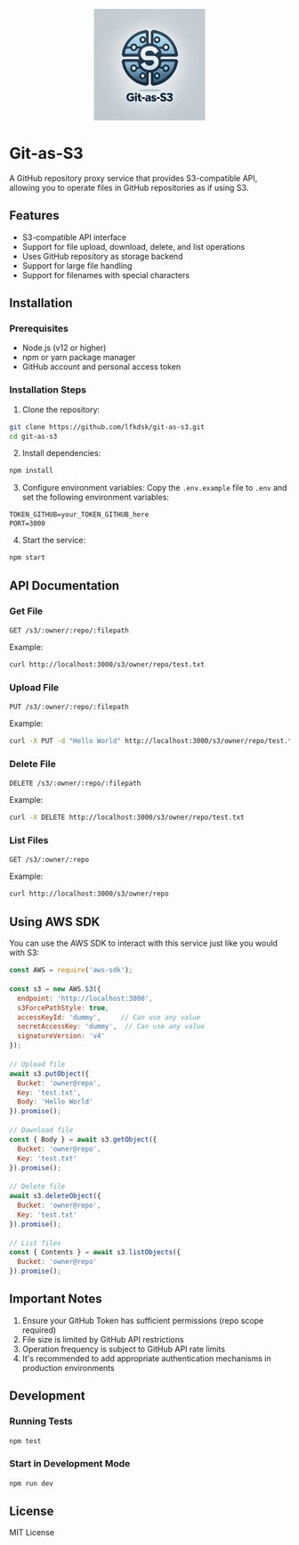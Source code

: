 
<p align="center">
  <img src="logo.webp" width=200px height=200px alt="描述" />
</p>

# Git-as-S3

A GitHub repository proxy service that provides S3-compatible API, allowing you to operate files in GitHub repositories as if using S3.

## Features

- S3-compatible API interface
- Support for file upload, download, delete, and list operations
- Uses GitHub repository as storage backend
- Support for large file handling
- Support for filenames with special characters

## Installation

### Prerequisites

- Node.js (v12 or higher)
- npm or yarn package manager
- GitHub account and personal access token

### Installation Steps

1. Clone the repository:
```bash
git clone https://github.com/lfkdsk/git-as-s3.git
cd git-as-s3
```

2. Install dependencies:
```bash
npm install
```

3. Configure environment variables:
Copy the `.env.example` file to `.env` and set the following environment variables:
```
TOKEN_GITHUB=your_TOKEN_GITHUB_here
PORT=3000
```

4. Start the service:
```bash
npm start
```

## API Documentation

### Get File

```http
GET /s3/:owner/:repo/:filepath
```

Example:
```bash
curl http://localhost:3000/s3/owner/repo/test.txt
```

### Upload File

```http
PUT /s3/:owner/:repo/:filepath
```

Example:
```bash
curl -X PUT -d "Hello World" http://localhost:3000/s3/owner/repo/test.txt
```

### Delete File

```http
DELETE /s3/:owner/:repo/:filepath
```

Example:
```bash
curl -X DELETE http://localhost:3000/s3/owner/repo/test.txt
```

### List Files

```http
GET /s3/:owner/:repo
```

Example:
```bash
curl http://localhost:3000/s3/owner/repo
```

## Using AWS SDK

You can use the AWS SDK to interact with this service just like you would with S3:

```javascript
const AWS = require('aws-sdk');

const s3 = new AWS.S3({
  endpoint: 'http://localhost:3000',
  s3ForcePathStyle: true,
  accessKeyId: 'dummy',     // Can use any value
  secretAccessKey: 'dummy',  // Can use any value
  signatureVersion: 'v4'
});

// Upload file
await s3.putObject({
  Bucket: 'owner@repo',
  Key: 'test.txt',
  Body: 'Hello World'
}).promise();

// Download file
const { Body } = await s3.getObject({
  Bucket: 'owner@repo',
  Key: 'test.txt'
}).promise();

// Delete file
await s3.deleteObject({
  Bucket: 'owner@repo',
  Key: 'test.txt'
}).promise();

// List files
const { Contents } = await s3.listObjects({
  Bucket: 'owner@repo'
}).promise();
```

## Important Notes

1. Ensure your GitHub Token has sufficient permissions (repo scope required)
2. File size is limited by GitHub API restrictions
3. Operation frequency is subject to GitHub API rate limits
4. It's recommended to add appropriate authentication mechanisms in production environments

## Development

### Running Tests

```bash
npm test
```

### Start in Development Mode

```bash
npm run dev
```

## License

MIT License